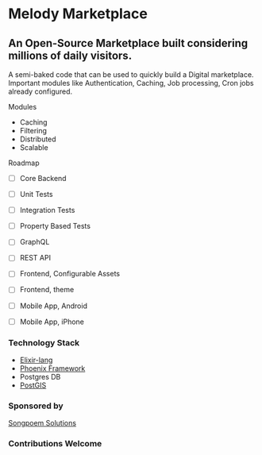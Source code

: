 # Melody Marketplace

## An Open-Source Marketplace built considering millions of daily visitors.

A semi-baked code that can be used to quickly build a Digital marketplace.
Important modules like Authentication, Caching, Job processing, Cron jobs already configured.

Modules
- Caching
- Filtering
- Distributed
- Scalable

Roadmap
- [ ] Core Backend
- [ ] Unit Tests
- [ ] Integration Tests
- [ ] Property Based Tests
- [ ] GraphQL
- [ ] REST API
- [ ] Frontend, Configurable Assets
- [ ] Frontend, theme
- [ ] Mobile App, Android
- [ ] Mobile App, iPhone


### Technology Stack
- [Elixir-lang](https://elixir-lang.org/)
- [Phoenix Framework](https://www.phoenixframework.org/)
- Postgres DB
- [PostGIS](https://postgis.net/)

### Sponsored by
[Songpoem Solutions](https://www.songpoem.com/)

### Contributions Welcome
